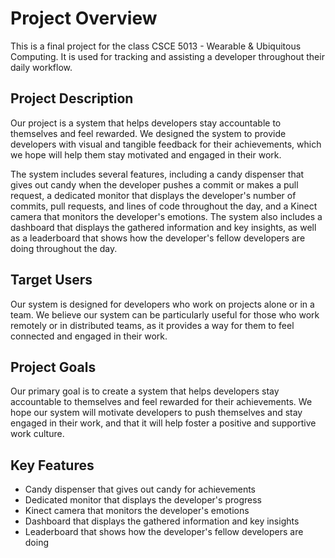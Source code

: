 # Project Overview

This is a final project for the class CSCE 5013 - Wearable & Ubiquitous Computing. It is used for tracking and assisting a developer throughout their daily workflow.

## Project Description

Our project is a system that helps developers stay accountable to themselves and feel rewarded. We designed the system to provide developers with visual and tangible feedback for their achievements, which we hope will help them stay motivated and engaged in their work.

The system includes several features, including a candy dispenser that gives out candy when the developer pushes a commit or makes a pull request, a dedicated monitor that displays the developer's number of commits, pull requests, and lines of code throughout the day, and a Kinect camera that monitors the developer's emotions. The system also includes a dashboard that displays the gathered information and key insights, as well as a leaderboard that shows how the developer's fellow developers are doing throughout the day.

## Target Users

Our system is designed for developers who work on projects alone or in a team. We believe our system can be particularly useful for those who work remotely or in distributed teams, as it provides a way for them to feel connected and engaged in their work.

## Project Goals

Our primary goal is to create a system that helps developers stay accountable to themselves and feel rewarded for their achievements. We hope our system will motivate developers to push themselves and stay engaged in their work, and that it will help foster a positive and supportive work culture.

## Key Features

- Candy dispenser that gives out candy for achievements
- Dedicated monitor that displays the developer's progress
- Kinect camera that monitors the developer's emotions
- Dashboard that displays the gathered information and key insights
- Leaderboard that shows how the developer's fellow developers are doing
